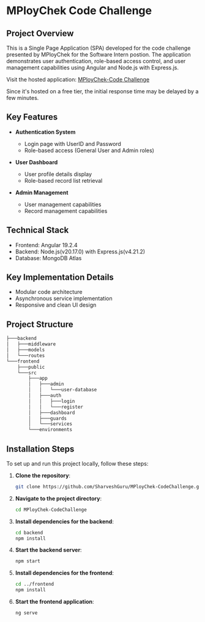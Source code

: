 # MPloyChek Code Challenge

## Project Overview
This is a Single Page Application (SPA) developed for the code challenge presented by MPloyChek for the Software Intern postion. The application demonstrates user authentication, role-based access control, and user management capabilities using Angular and Node.js with Express.js.

Visit the hosted application: [MPloyChek-Code Challenge](https://mploychek-codechallenge.netlify.app/)

Since it's hosted on a free tier, the initial response time may be delayed by a few minutes.

## Key Features
- **Authentication System**
  - Login page with UserID and Password
  - Role-based access (General User and Admin roles)

- **User Dashboard**
  - User profile details display
  - Role-based record list retrieval

- **Admin Management**
  - User management capabilities
  - Record management capabilities

## Technical Stack
- Frontend: Angular 19.2.4
- Backend: Node.js(v20.17.0) with Express.js(v4.21.2)
- Database: MongoDB Atlas

## Key Implementation Details
- Modular code architecture
- Asynchronous service implementation
- Responsive and clean UI design

## Project Structure

```bash
├───backend
│   ├───middleware
│   ├───models
│   └───routes
└───frontend
    ├───public
    └───src
        ├───app
        │   ├───admin
        │   │   └───user-database
        │   ├───auth
        │   │   ├───login
        │   │   └───register
        │   ├───dashboard
        │   ├───guards
        │   └───services
        └───environments
```

## Installation Steps
To set up and run this project locally, follow these steps:

1. **Clone the repository**:

   ```bash
   git clone https://github.com/SharveshGuru/MPloyChek-CodeChallenge.git
   ```

2. **Navigate to the project directory**:

   ```bash
   cd MPloyChek-CodeChallenge
   ```

3. **Install dependencies for the backend**:

   ```bash
   cd backend
   npm install
   ```

4. **Start the backend server**:

   ```bash
   npm start
   ```

5. **Install dependencies for the frontend**:

   ```bash
   cd ../frontend
   npm install
   ```

6. **Start the frontend application**:

   ```bash
   ng serve
   ```

